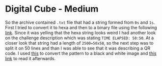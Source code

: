 # Digital Cube - Medium

So the archive contained `.txt` file that had a string formed from `0s` and `1s`. First I tried to convert it to hexa and then to a binary file
using the following [link](https://tomeko.net/online_tools/hex_to_file.php?lang=en). Since it was yelling that the hexa string looks weird I had
another look on the challenge description which was stating `TIME ELAPSED: 50:50`. At a closer look that string had a length of `2500=50x50`, so
the next step was to split it on 50 lines and than I was able to see that it was describing a QR code. I used [this](https://www.dcode.fr/binary-image) to convert the pattern to
a black and white image and [this link](https://zxing.org/w/decode) to read it afterwards.
